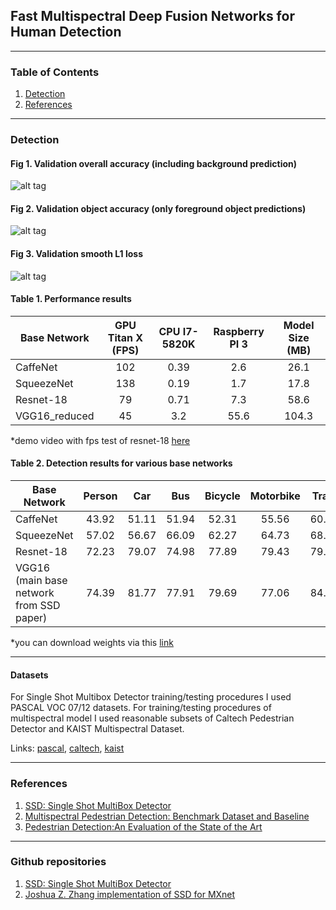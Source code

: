 ## Fast Multispectral Deep Fusion Networks for Human Detection
------

### Table of Contents
1. [Detection](#detection)
2. [References](#references)

------

### Detection 

#### Fig 1. Validation overall accuracy (including background prediction)
![alt tag](https://github.com/osin-vladimir/ms-thesis-skoltech/blob/master/notebooks/img/overall%20accuracy.png)

#### Fig 2. Validation object accuracy (only foreground object predictions)
![alt tag](https://github.com/osin-vladimir/ms-thesis-skoltech/blob/master/notebooks/img/object%20accuracy.png)

#### Fig 3. Validation smooth L1 loss 
![alt tag](https://github.com/osin-vladimir/ms-thesis-skoltech/blob/master/notebooks/img/smooth%20l1%20loss.png)

#### Table 1. Performance results 
| Base Network  | GPU Titan X (FPS)  | CPU I7-5820K | Raspberry PI 3 | Model Size (MB)|
| ------------- | :----------: | :-------------------: | :---------: | :--:  |
| CaffeNet      | 102          |      0.39             |    2.6      | 26.1  |
| SqueezeNet    | 138          |      0.19             |    1.7      | 17.8  |
| Resnet-18     | 79           |      0.71             |    7.3      | 58.6  |
| VGG16_reduced | 45           |      3.2              |    55.6     | 104.3 |

*demo video with fps test of resnet-18 [here](https://www.youtube.com/watch?v=QvC_bejEtzY) 

#### Table 2. Detection results for various base networks
|Base Network                       | Person | Car  | Bus | Bicycle | Motorbike | Train | Aeroplane | mAP |
| --------------------------------- | :----: | :--: | :---: | :---: | :---: | :---: | :---: | :---: |
|CaffeNet                           | 43.92 | 51.11 | 51.94 | 52.31 | 55.56 | 60.44 | 49.37 | 40.56 |
|SqueezeNet                         | 57.02 | 56.67 | 66.09 | 62.27 | 64.73 | 68.42 | 56.71 | 51.68 |
|Resnet-18                          | 72.23 | 79.07 | 74.98 | 77.89 | 79.43 | 79.24 | 70.98 | 67.15 |
|VGG16 (main base network from SSD paper) | 74.39 | 81.77 | 77.91 | 79.69 | 77.06 | 84.01 | 72.15 | 71.57 |

*you can download weights via this [link](https://goo.gl/Uwyom7) 

------
#### Datasets
For Single Shot Multibox Detector training/testing procedures I used PASCAL VOC 07/12 datasets.
For training/testing procedures of multispectral model I used reasonable subsets of Caltech Pedestrian Detector and KAIST Multispectral Dataset.

Links: [pascal](http://host.robots.ox.ac.uk:8080/pascal/VOC/voc2007/index.html), [caltech](https://www.vision.caltech.edu/Image_Datasets/CaltechPedestrians/), [kaist](https://sites.google.com/site/pedestrianbenchmark/)

------
### References 
1. [SSD: Single Shot MultiBox Detector](https://arxiv.org/abs/1512.02325)
2. [Multispectral Pedestrian Detection: Benchmark Dataset and Baseline](https://goo.gl/ZF9v6r)
3. [Pedestrian Detection:An Evaluation of the State of the Art](https://goo.gl/oMjBFq)

------
### Github repositories
1. [SSD: Single Shot MultiBox Detector](https://github.com/weiliu89/caffe/tree/ssd)
2. [Joshua Z. Zhang implementation of SSD for MXnet](https://github.com/zhreshold/mxnet-ssd)



